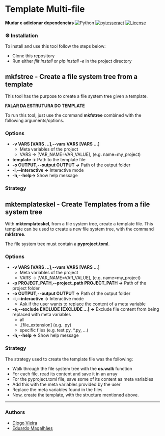 # Template Multi-file

**Mudar e adicionar dependencias**
![Python](https://img.shields.io/badge/python-3670A0?style=for-the-badge&logo=python&logoColor=ffdd54)
[![pytesseract](https://img.shields.io/badge/pytesseract->=0.3.10-blue.svg)](https://shields.io/)
[![License](https://img.shields.io/npm/l/express?style=flat-square)](https://github.com/edumagalhaes10/tp_spln/blob/main/LICENSE)

### ⚙️ Installation

To install and use this tool follow the steps below:
- Clone this repository
- Run either *flit install* or *pip install -e* in the project directory



## mkfstree - Create a file system tree from a template

This tool has the purpose to create a file system tree given a template. 

**FALAR DA ESTRUTURA DO TEMPLATE**

To run this tool, just use the command **mkfstree** combined with the following arguments/options.

### Options 

- **-v VARS [VARS ...]**,**--vars VARS [VARS ...]** 
    - Meta variables of the project
    - VARS -> [VAR_NAME=VAR_VALUE], (e.g. name=my_project)
- **template ->** Path to the template file
- **-o OUTPUT**,**--output OUTPUT ->** Path of the output folder
- **-i**,**--interactive ->** Interactive mode
- **-h**,**--help->** Show help message

### Strategy



## mktemplateskel - Create Templates from a file system tree
With **mktemplateskel**, from a file system tree, create a template file.
This template can be used to create a new file system tree, with the command **mkfstree**.

The file system tree must contain a **pyproject.toml**.


### Options

- **-v VARS [VARS ...]**,**--vars VARS [VARS ...]** 
    - Meta variables of the project
    - VARS -> [VAR_NAME=VAR_VALUE], (e.g. name=my_project)
- **-p PROJECT_PATH**,**--project_path PROJECT_PATH  ->** Path of the project folder
- **-o OUTPUT**,**--output OUTPUT  ->** Path of the output folder
- **-i**,**--interactive  ->** Interactive mode
    - Ask if the user wants to replace the content of a meta variable
- **-e**,**--exclude EXCLUDE [EXCLUDE ...]  ->** Exclude file content from being replaced with meta variables
    - all 
    - .[file_extension] (e.g. .py)
    - specific files (e.g. test.py, *.py, ...)
- **-h**,**--help  ->** Show help message

### Strategy

The strategy used to create the template file was the following:
- Walk through the file system tree with the **os.walk** function
- For each file, read its content and save it in an array
- For the pyproject.toml file, save some of its content as meta variables
- Add this with the meta variables provided by the user
- Replace the meta variables found in the files 
- Now, create the template, with the structure mentioned above.


---

### Authors

- [Diogo Vieira](https://github.com/DiogoVieira63)
- [Eduardo Magalhães](https://github.com/edumagalhaes10)